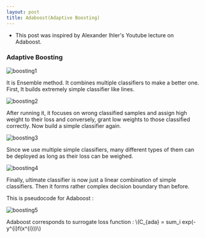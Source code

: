 ```yaml
---
layout: post
title: Adaboost(Adaptive Boosting)
---
```


* This post was inspired by Alexander Ihler's Youtube lecture on Adaboost.

### Adaptive Boosting

![boosting1](https://daehankim.github.io/images/boosting.png)


It is Ensemble method. It combines multiple classifiers to make a better one. First, It builds extremely simple classifier like lines.

![boosting2](https://daehankim.github.io/images/boosting2.png)


After running it, it focuses on wrong classified samples and assign high weight to their loss and conversely, grant low weights to those classified correctly. Now build a simple classifier again.

![boosting3](https://daehankim.github.io/images/boosting3.png)


Since we use multiple simple classifiers, many different types of them can be deployed as long as their loss can be weighed.

![boosting4](https://daehankim.github.io/images/boosting4.png)


Finally, ultimate classifier is now just a linear combination of simple classifiers. Then it forms rather complex decision boundary than before. 



This is pseudocode for Adaboost :

![boosting5](https://daehankim.github.io/images/boosting5.png)


Adaboost corresponds to surrogate loss function : 
\\(C_{ada} = sum_i exp(-y^{i}f(x^{i}))\\)

